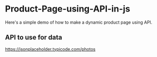 # Product-Page-using-API-in-js
Here's a simple demo of how to make a dynamic product page using API.


## API to use for data
https://jsonplaceholder.typicode.com/photos

